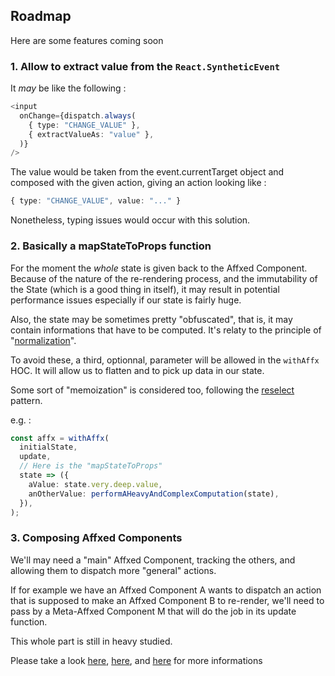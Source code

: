 ## Roadmap

Here are some features coming soon

### 1. Allow to extract value from the `React.SyntheticEvent`

It _may_ be like the following :

```typescript
<input
  onChange={dispatch.always(
    { type: "CHANGE_VALUE" },
    { extractValueAs: "value" },
  )}
/>
```

The value would be taken from the event.currentTarget object and composed with the given action, giving an action looking like :

```typescript
{ type: "CHANGE_VALUE", value: "..." }
```

Nonetheless, typing issues would occur with this solution.

### 2. Basically a mapStateToProps function

For the moment the _whole_ state is given back to the Affxed Component. Because of the nature of the re-rendering process, and the immutability of the State (which is a good thing in itself), it may result in potential performance issues especially if our state is fairly huge.

Also, the state may be sometimes pretty "obfuscated", that is, it may contain informations that have to be computed. It's relaty to the principle of "[normalization](https://redux.js.org/docs/recipes/reducers/NormalizingStateShape.html)".

To avoid these, a third, optionnal, parameter will be allowed in the `withAffx` HOC. It will allow us to flatten and to pick up data in our state.

Some sort of "memoization" is considered too, following the [reselect](https://github.com/reactjs/reselect) pattern.

e.g. :

```typescript
const affx = withAffx(
  initialState,
  update,
  // Here is the "mapStateToProps"
  state => ({
    aValue: state.very.deep.value,
    anOtherValue: performAHeavyAndComplexComputation(state),
  }),
);
```

### 3. Composing Affxed Components

We'll may need a "main" Affxed Component, tracking the others, and allowing them to dispatch more "general" actions.

If for example we have an Affxed Component A wants to dispatch an action that is supposed to make an Affxed Component B to re-render, we'll need to pass by a Meta-Affxed Component M that will do the job in its update function.

This whole part is still in heavy studied.

Please take a look [here](https://www.elm-tutorial.org/en-v01/02-elm-arch/06-composing.html), [here](https://www.elm-tutorial.org/en-v01/02-elm-arch/07-composing-2.html), and [here](https://www.elm-tutorial.org/en-v01/02-elm-arch/08-composing-3.html) for more informations
